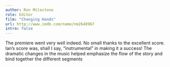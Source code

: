 ```yaml
---
author: Ron Milestone
role: Editor
film: "Changing Hands"
url: http://www.imdb.com/name/nm2648967
intro: false
---
```

The premiere went very well indeed.  No small thanks to the excellent score. Ian’s score was, shall I say, “instrumental” in making it a success! The dramatic changes in the music helped emphasize the flow of the story and bind together the different segments
